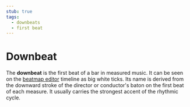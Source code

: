 ```yaml
---
stub: true
tags:
  - downbeats
  - first beat
---
```


# Downbeat

The **downbeat** is the first beat of a bar in measured music. It can be seen on the [beatmap editor](/wiki/Beatmap_Editor) timeline as big white ticks. Its name is derived from the downward stroke of the director or conductor's baton on the first beat of each measure. It usually carries the strongest accent of the rhythmic cycle.

<!--TODO: Insert lots of links-->
